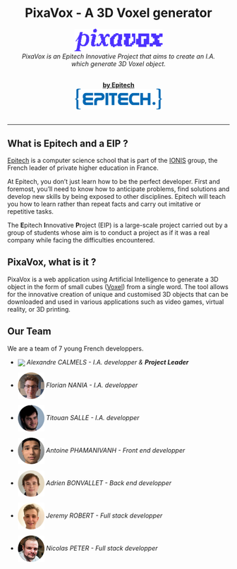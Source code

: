 <h1 align="center">PixaVox - A 3D Voxel generator</h1>

<p align="center">
  <img src="https://github.com/PixaVox/.github/blob/main/assets/images/logos/pixavox/pixavox.svg" alt="pixavox-logo"
    width="200px" height="auto" />
  <br>
  <i>PixaVox is an Epitech Innovative Project that aims to create an I.A.
    <br> which generate 3D Voxel object. </i>
  <br>
  <br>
</p>

<p align="center">
  <a href="https://international.epitech.eu/"><strong>by Epitech</strong></a>
  <br>
  <img src="https://github.com/PixaVox/.github/blob/main/assets/images/logos/epitech/epitech.png" alt="epitech-logo"
    width="200px" height="auto" />
  <br>
  <br>
</p>

<hr>

## What is Epitech and a EIP ?

[Epitech](https://international.epitech.eu/) is a computer science school
that is part of the
[IONIS](https://international.epitech.eu/ionis-education-group/) group,
the French leader of private higher education in France.

At Epitech, you don’t just learn how to be the perfect developer.
First and foremost, you’ll need to know how to anticipate problems,
find solutions and develop new skills by being exposed to other disciplines.
Epitech will teach you how to learn rather than repeat facts and carry out imitative
or repetitive tasks.

The **E**pitech **I**nnovative **P**roject (EIP) is a large-scale project
carried out by a group of students whose aim is to conduct a project as if it
was a real company while facing the difficulties encountered.

## PixaVox, what is it ?

PixaVox is a web application using Artificial Intelligence to generate a
3D object in the form of small cubes
([Voxel](https://en.wikipedia.org/wiki/Voxel)) from a single word.
The tool allows for the innovative creation of unique and customised 3D objects
that can be downloaded and used in various applications such as video games,
virtual reality, or 3D printing.

## Our Team

We are a team of 7 young French developpers.

<p>
  <ul>
    <li>
      <img src="https://github.com/PixaVox/.github/blob/main/assets/images/contributors/AlexandreCALMELS.png" width="60px" align="center" />
      <i>Alexandre CALMELS - I.A. developper & <strong>Project Leader</strong></i>
      <p></p>
    </li>
    <li>
      <img src="https://github.com/PixaVox/.github/blob/main/assets/images/contributors/FlorianNANIA.png" width="60px" align="center" />
      <i>Florian NANIA - I.A. developper</i>
      <p></p>
    </li>
    <li>
      <img src="https://github.com/PixaVox/.github/blob/main/assets/images/contributors/TitouanSALLE.png" width="60px" align="center" />
      <i>Titouan SALLE - I.A. developper</i>
      <p></p>
    </li>
    <li>
      <img src="https://github.com/PixaVox/.github/blob/main/assets/images/contributors/AntoinePHAMANIVANH.png" width="60px" align="center" />
      <i>Antoine PHAMANIVANH - Front end developper</i>
      <p></p>
    </li>
    <li>
      <img src="https://github.com/PixaVox/.github/blob/main/assets/images/contributors/AdrienBONVALLET.png" width="60px" align="center" />
      <i>Adrien BONVALLET - Back end developper</i>
      <p></p>
    </li>
    <li>
      <img src="https://github.com/PixaVox/.github/blob/main/assets/images/contributors/JeremyROBERT.png" width="60px" align="center" />
      <i>Jeremy ROBERT - Full stack developper</i>
      <p></p>
    </li>
    <li>
      <img src="https://github.com/PixaVox/.github/blob/main/assets/images/contributors/NicolasPETER.png" width="60px" align="center" />
      <i>Nicolas PETER - Full stack developper</i>
      <p></p>
    </li>
  </ul>
</p>
